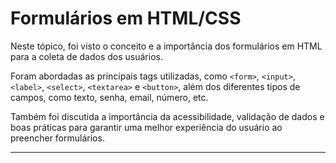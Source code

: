 # **Formulários em HTML/CSS** 

Neste tópico, foi visto o conceito e a importância dos formulários em HTML para a coleta de dados dos usuários. 
<br>

Foram abordadas as principais tags utilizadas, como `<form>`, `<input>`, `<label>`, `<select>`, `<textarea>` e `<button>`, além dos diferentes tipos de campos, como texto, senha, email, número, etc. 
<br>

Também foi discutida a importância da acessibilidade, validação de dados e boas práticas para garantir uma melhor experiência do usuário ao preencher formulários.  

---